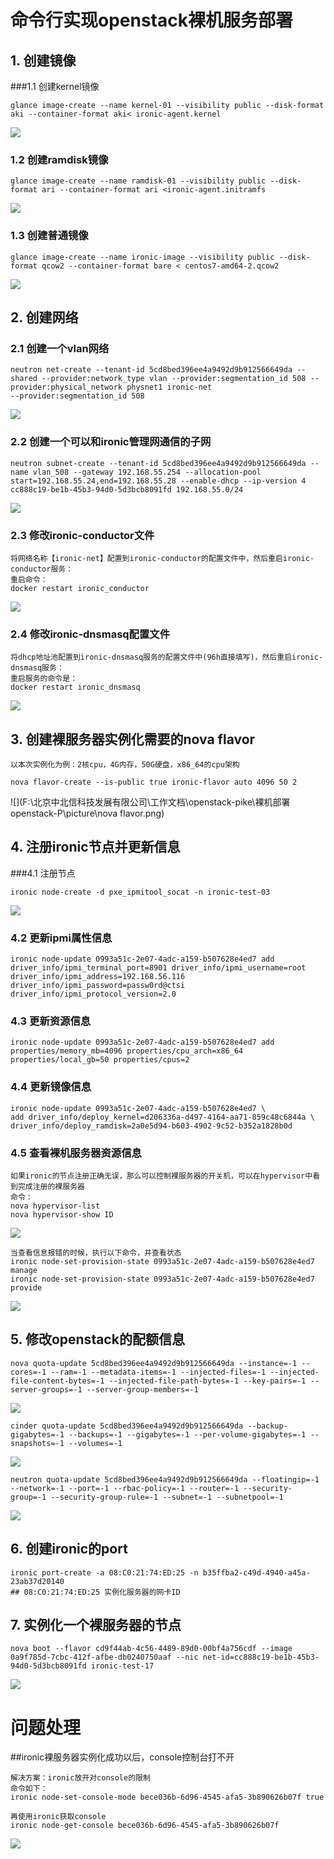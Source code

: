 # 命令行实现openstack裸机服务部署

## 1. 创建镜像

###1.1 创建kernel镜像

```shell
glance image-create --name kernel-01 --visibility public --disk-format aki --container-format aki< ironic-agent.kernel
```

![](F:\北京中北信科技发展有限公司\工作文档\openstack-pike\裸机部署openstack-P\picture\创建镜像.png)

### 1.2 创建ramdisk镜像

```shell
glance image-create --name ramdisk-01 --visibility public --disk-format ari --container-format ari <ironic-agent.initramfs
```

![](F:\北京中北信科技发展有限公司\工作文档\openstack-pike\裸机部署openstack-P\picture\ramdisk镜像.png)

### 1.3 创建普通镜像

```shell
glance image-create --name ironic-image --visibility public --disk-format qcow2 --container-format bare < centos7-amd64-2.qcow2
```

![](F:\北京中北信科技发展有限公司\工作文档\openstack-pike\裸机部署openstack-P\picture\普通镜像.png)

## 2. 创建网络

### 2.1 创建一个vlan网络

```shell
neutron net-create --tenant-id 5cd8bed396ee4a9492d9b912566649da --shared --provider:network_type vlan --provider:segmentation_id 508 --provider:physical_network physnet1 ironic-net
--provider:segmentation_id 508
```

![](F:\北京中北信科技发展有限公司\工作文档\openstack-pike\裸机部署openstack-P\picture\创建vlan网络.png)

### 2.2 创建一个可以和ironic管理网通信的子网

```shell
neutron subnet-create --tenant-id 5cd8bed396ee4a9492d9b912566649da --name vlan_508 --gateway 192.168.55.254 --allocation-pool start=192.168.55.24,end=192.168.55.28 --enable-dhcp --ip-version 4 cc888c19-be1b-45b3-94d0-5d3bcb8091fd 192.168.55.0/24
```

![](F:\北京中北信科技发展有限公司\工作文档\openstack-pike\裸机部署openstack-P\picture\创建子网.png)

### 2.3 修改ironic-conductor文件

```shell
将网络名称【ironic-net】配置到ironic-conductor的配置文件中，然后重启ironic-conductor服务：
重启命令：
docker restart ironic_conductor
```

![](F:\北京中北信科技发展有限公司\工作文档\openstack-pike\裸机部署openstack-P\picture\ironic-conductor.png)

### 2.4 修改ironic-dnsmasq配置文件

```shell
将dhcp地址池配置到ironic-dnsmasq服务的配置文件中(96h直接填写)，然后重启ironic-dnsmasq服务：
重启服务的命令是：
docker restart ironic_dnsmasq
```

![](F:\北京中北信科技发展有限公司\工作文档\openstack-pike\裸机部署openstack-P\picture\ironic-dnsmasq.png)

## 3.  创建裸服务器实例化需要的nova flavor

```shell
以本次实例化为例：2核cpu，4G内存，50G硬盘，x86_64的cpu架构
```

```shell
nova flavor-create --is-public true ironic-flavor auto 4096 50 2
```

![](F:\北京中北信科技发展有限公司\工作文档\openstack-pike\裸机部署openstack-P\picture\nova flavor.png)

## 4. 注册ironic节点并更新信息

###4.1 注册节点

```shell
ironic node-create -d pxe_ipmitool_socat -n ironic-test-03
```

![](F:\北京中北信科技发展有限公司\工作文档\openstack-pike\裸机部署openstack-P\picture\ironic节点.png)

### 4.2 更新ipmi属性信息

```shell
ironic node-update 0993a51c-2e07-4adc-a159-b507628e4ed7 add driver_info/ipmi_terminal_port=8901 driver_info/ipmi_username=root driver_info/ipmi_address=192.168.56.116 driver_info/ipmi_password=passw0rd@ctsi driver_info/ipmi_protocol_version=2.0
```

### 4.3 更新资源信息

```shell
ironic node-update 0993a51c-2e07-4adc-a159-b507628e4ed7 add properties/memory_mb=4096 properties/cpu_arch=x86_64 properties/local_gb=50 properties/cpus=2
```

### 4.4 更新镜像信息

```shell
ironic node-update 0993a51c-2e07-4adc-a159-b507628e4ed7 \
add driver_info/deploy_kernel=d206336a-d497-4164-aa71-859c48c6844a \
driver_info/deploy_ramdisk=2a0e5d94-b603-4902-9c52-b352a1828b0d
```

### 4.5 查看裸机服务器资源信息

```
如果ironic的节点注册正确无误，那么可以控制裸服务器的开关机，可以在hypervisor中看到完成注册的裸服务器
命令：
nova hypervisor-list
nova hypervisor-show ID
```

![](F:\北京中北信科技发展有限公司\工作文档\openstack-pike\裸机部署openstack-P\picture\节点信息.png)



```shell
当查看信息报错的时候，执行以下命令，并查看状态
ironic node-set-provision-state 0993a51c-2e07-4adc-a159-b507628e4ed7 manage
ironic node-set-provision-state 0993a51c-2e07-4adc-a159-b507628e4ed7 provide
```

![](F:\北京中北信科技发展有限公司\工作文档\openstack-pike\裸机部署openstack-P\picture\nova-list状态.png)

## 5. 修改openstack的配额信息

```shell
nova quota-update 5cd8bed396ee4a9492d9b912566649da --instance=-1 --cores=-1 --ram=-1 --metadata-items=-1 --injected-files=-1 --injected-file-content-bytes=-1 --injected-file-path-bytes=-1 --key-pairs=-1 --server-groups=-1 --server-group-members=-1
```

![](F:\北京中北信科技发展有限公司\工作文档\openstack-pike\裸机部署openstack-P\picture\nova配额.png)

```shell
cinder quota-update 5cd8bed396ee4a9492d9b912566649da --backup-gigabytes=-1 --backups=-1 --gigabytes=-1 --per-volume-gigabytes=-1 --snapshots=-1 --volumes=-1
```

![](F:\北京中北信科技发展有限公司\工作文档\openstack-pike\裸机部署openstack-P\picture\cinder配额.png)

```shell
neutron quota-update 5cd8bed396ee4a9492d9b912566649da --floatingip=-1 --network=-1 --port=-1 --rbac-policy=-1 --router=-1 --security-group=-1 --security-group-rule=-1 --subnet=-1 --subnetpool=-1
```

![](F:\北京中北信科技发展有限公司\工作文档\openstack-pike\裸机部署openstack-P\picture\neutron配额.png)

## 6. 创建ironic的port

```shell
ironic port-create -a 08:C0:21:74:ED:25 -n b35ffba2-c49d-4940-a45a-23ab37d20140
## 08:C0:21:74:ED:25 实例化服务器的网卡ID
```

## 7.  实例化一个裸服务器的节点

```shell
nova boot --flavor cd9f44ab-4c56-4489-89d0-00bf4a756cdf --image 0a9f785d-7cbc-412f-afbe-db0240750aaf --nic net-id=cc888c19-be1b-45b3-94d0-5d3bcb8091fd ironic-test-17
```

![](F:\北京中北信科技发展有限公司\工作文档\openstack-pike\裸机部署openstack-P\picture\实例化裸服务器节点.png)



# 问题处理

##ironic裸服务器实例化成功以后，console控制台打不开

```shell
解决方案：ironic放开对console的限制
命令如下：
ironic node-set-console-mode bece036b-6d96-4545-afa5-3b890626b07f true
```

```
再使用ironic获取console
ironic node-get-console bece036b-6d96-4545-afa5-3b890626b07f
```

![](F:\北京中北信科技发展有限公司\工作文档\openstack-pike\裸机部署openstack-P\picture\console.png)